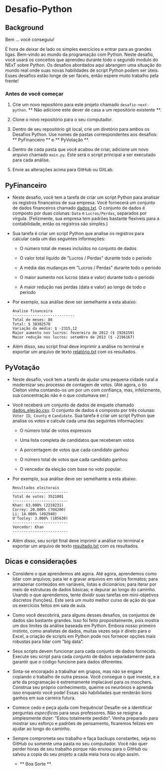 # Desafio-Python

## Background

Bem ... você conseguiu!

É hora de deixar de lado os simples exercícios e entrar para as grandes ligas. Bem-vindo ao mundo da programação com Python. Neste desafio, você usará os conceitos que aprendeu durante todo o segundo modulo do NExT sobre Python. Os desafios abordados aqui abrangem uma situação do mundo real onde suas novas habilidades de script Python podem ser úteis. Esses desafios estão longe de ser fáceis, então espere muito trabalho pela frente!

### Antes de você começar

1. Crie um novo repositório para este projeto chamado `desafio-next-python`. ** Não adicione este dever de casa a um repositório existente **.

2. Clone o novo repositório para o seu computador.

3. Dentro de seu repositório git local, crie um diretório para ambos os Desafios Python. Use nomes de pastas correspondentes aos desafios: ** PyFinanceiro ** e ** PyVotação **.

4. Dentro de cada pasta que você acabou de criar, adicione um novo arquivo chamado `main.py`. Este será o script principal a ser executado para cada análise.

5. Envie as alterações acima para GitHub ou GitLab.

## PyFinanceiro

* Neste desafio, você tem a tarefa de criar um script Python para analisar os registros financeiros de sua empresa. Você fornecerá um conjunto de dados financeiros chamado [dados.txt](PyFinanceiro/Recursos/dados_financeiro.txt). O conjunto de dados é composto por duas colunas: `Data` e `Lucros/Perdas`, separados por virgula. (Felizmente, sua empresa tem padrões bastante flexíveis para a contabilidade, então os registros são simples.)

* Sua tarefa é criar um script Python que analise os registros para calcular cada um das seguintes informações:

  * O número total de meses incluídos no conjunto de dados

  * O valor total líquido de "Lucros / Perdas" durante todo o período

  * A média das mudanças em "Lucros / Perdas" durante todo o período

  * O maior aumento nos lucros (data e valor) durante todo o período

  * A maior redução nas perdas (data e valor) ao longo de todo o período

* Por exemplo, sua análise deve ser semelhante a esta abaixo:

  ```text
  Analise financeira
  ----------------------------
  Total de meses: 86
  Total: $ 38382578
  Variação da média: $ -2315,12
  Maior aumento nos lucros: fevereiro de 2012 ($ 1926159)
  Maior redução nos lucros: setembro de 2013 ($ -2196167)
  ```

* Além disso, seu script final deve imprimir a análise no terminal e exportar um arquivo de texto [relatório.txt](PyFinanceiro/relatório.txt) com os resultados.

## PyVotação

* Neste desafio, você tem a tarefa de ajudar uma pequena cidade rural a modernizar seu processo de contagem de votos. (Até agora, o tio Cleiton vinha contando-os um por um com confiança, mas, infelizmente, sua concentração não é o que costumava ser.)

* Você receberá um conjunto de dados de enquete chamado [dados_eleção.csv](PyVotacao/Recursos/dados_elecao.txt). O conjunto de dados é composto por três colunas: `Voter ID`,` County` e `Candidate`. Sua tarefa é criar um script Python que analise os votos e calcule cada uma das seguintes informações:

  * O número total de votos expressos

  * Uma lista completa de candidatos que receberam votos

  * A porcentagem de votos que cada candidato ganhou

  * O número total de votos que cada candidato ganhou

  * O vencedor da eleição com base no voto popular.

* Por exemplo, sua análise deve ser semelhante a esta abaixo:

  ```text
  Resultados eleitorais
  -------------------------
  Total de votos: 3521001
  -------------------------
  Khan: 63.000% (2218231)
  Correy: 20.000% (704200)
  Li: 14.000% (492940)
  O'Tooley: 3.000% (105630)
  -------------------------
  Vencedor: Khan
  -------------------------
  ```

* Além disso, seu script final deve imprimir a análise no terminal e exportar um arquivo de texto [resultado.txt](PyVotacao/resultado.txt) com os resultados.



## Dicas e considerações

* Considere o que aprendemos até agora. Até agora, aprendemos como lidar com arquivos; para ler e gravar arquivos em vários formatos; para armazenar conteúdos em variáveis, listas e dicionários; para iterar por meio de estruturas de dados básicas; e depurar ao longo do caminho. Usando o que aprendemos, tente dividir suas tarefas em mini-objetivos discretos (funções). Este será um _muito_ melhor curso de ação do que os exercícios feitos em sala de aula.

* Como você descobrirá, para alguns desses desafios, os conjuntos de dados são bastante grandes. Isso foi feito propositalmente, pois mostra um dos limites da análise baseada em Python. Embora nosso primeiro instinto, como analistas de dados, muitas vezes seja ir direto para o Excel, a criação de scripts em Python pode nos fornecer opções mais robustas para lidar com "big data".

* Seus scripts devem funcionar para cada conjunto de dados fornecido. Execute seu script para cada conjunto de dados separadamente para garantir que o código funcione para dados diferentes.

* Sinta-se encorajado a trabalhar em grupos, mas não se engane copiando o trabalho de outra pessoa. Você consegue o que investe, e a arte da programação é extremamente implacável para os moochers. Construa seu próprio conhecimento, queime os neurônios e aprenda isso enquanto você pode! Essas são habilidades que renderão bons ganhos em sua carreira futura.

* Comece cedo e peça ajuda com frequência! Desafie-se a identificar perguntas _específicas_ para seus professores. Não se resigne a simplesmente dizer: "Estou totalmente perdido". Venha preparado para mostrar seu esforço e padrões de pensamento, ficaremos felizes em ajudar ao longo do caminho.

* Sempre comprometa seu trabalho e faça backups constantes, seja no GitHub ou somente uma pasta no seu computador. Você não quer perder horas de seu trabalho porque não enviou para o GitHub ou salvou a copia do seu projeto a cada meia hora ou algo assim.

  * ** Boa Sorte **.
